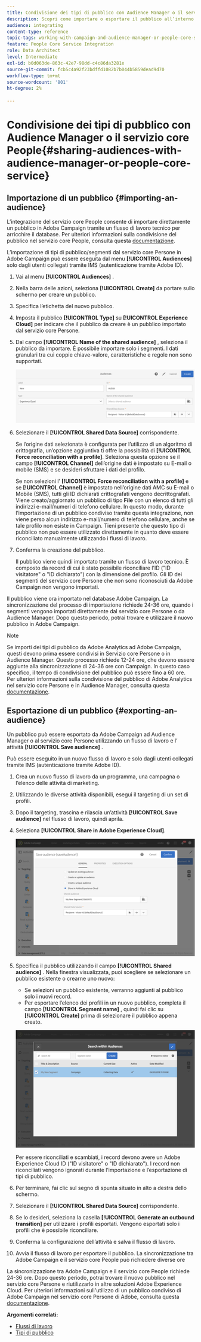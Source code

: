 ```yaml
---
title: Condivisione dei tipi di pubblico con Audience Manager o il servizio core People
description: Scopri come importare o esportare il pubblico all’interno delle diverse soluzioni Adobe Experience Cloud.
audience: integrating
content-type: reference
topic-tags: working-with-campaign-and-audience-manager-or-people-core-service
feature: People Core Service Integration
role: Data Architect
level: Intermediate
exl-id: b0d063de-863c-42e7-98dd-c4c86da3281e
source-git-commit: fcb5c4a92f23bdffd1082b7b044b5859dead9d70
workflow-type: tm+mt
source-wordcount: '801'
ht-degree: 2%

---
```


# Condivisione dei tipi di pubblico con Audience Manager o il servizio core People{#sharing-audiences-with-audience-manager-or-people-core-service}

## Importazione di un pubblico {#importing-an-audience}

L’integrazione del servizio core People consente di importare direttamente un pubblico in Adobe Campaign tramite un flusso di lavoro tecnico per arricchire il database. Per ulteriori informazioni sulla condivisione del pubblico nel servizio core People, consulta questa [documentazione](https://experienceleague.adobe.com/docs/analytics/components/segmentation/segmentation-workflow/seg-publish.html).

L’importazione di tipi di pubblico/segmenti dal servizio core Persone in Adobe Campaign può essere eseguita dal menu **[!UICONTROL Audiences]** solo dagli utenti collegati tramite IMS (autenticazione tramite Adobe ID).

1. Vai al menu **[!UICONTROL Audiences]** .
1. Nella barra delle azioni, seleziona **[!UICONTROL Create]** da portare sullo schermo per creare un pubblico.
1. Specifica l’etichetta del nuovo pubblico.
1. Imposta il pubblico **[!UICONTROL Type]** su **[!UICONTROL Experience Cloud]** per indicare che il pubblico da creare è un pubblico importato dal servizio core Persone.
1. Dal campo **[!UICONTROL Name of the shared audience]** , seleziona il pubblico da importare. È possibile importare solo i segmenti. I dati granulari tra cui coppie chiave-valore, caratteristiche e regole non sono supportati.

   ![](assets/aam_import_audience.png)

1. Selezionare il **[!UICONTROL Shared Data Source]** corrispondente.

   Se l’origine dati selezionata è configurata per l’utilizzo di un algoritmo di crittografia, un’opzione aggiuntiva ti offre la possibilità di **[!UICONTROL Force reconciliation with a profile]**. Seleziona questa opzione se il campo **[!UICONTROL Channel]** dell’origine dati è impostato su E-mail o mobile (SMS) e se desideri sfruttare i dati del profilo.

   Se non selezioni l’ **[!UICONTROL Force reconciliation with a profile]** e se **[!UICONTROL Channel]** è impostato nell’origine dati AMC su E-mail o Mobile (SMS), tutti gli ID dichiarati crittografati vengono decrittografati. Viene creato/aggiornato un pubblico di tipo **File** con un elenco di tutti gli indirizzi e-mail/numeri di telefono cellulare. In questo modo, durante l’importazione di un pubblico condiviso tramite questa integrazione, non viene perso alcun indirizzo e-mail/numero di telefono cellulare, anche se tale profilo non esiste in Campaign. Tieni presente che questo tipo di pubblico non può essere utilizzato direttamente in quanto deve essere riconciliato manualmente utilizzando i flussi di lavoro.

1. Conferma la creazione del pubblico.

   Il pubblico viene quindi importato tramite un flusso di lavoro tecnico. È composto da record di cui è stato possibile riconciliare l’ID (&quot;ID visitatore&quot; o &quot;ID dichiarato&quot;) con la dimensione del profilo. Gli ID dei segmenti del servizio core Persone che non sono riconosciuti da Adobe Campaign non vengono importati.

Il pubblico viene ora importato nel database Adobe Campaign. La sincronizzazione del processo di importazione richiede 24-36 ore, quando i segmenti vengono importati direttamente dal servizio core Persone o da Audience Manager. Dopo questo periodo, potrai trovare e utilizzare il nuovo pubblico in Adobe Campaign.

>[!NOTE]
>
>Se importi dei tipi di pubblico da Adobe Analytics ad Adobe Campaign, questi devono prima essere condivisi in Servizio core Persone o in Audience Manager. Questo processo richiede 12-24 ore, che devono essere aggiunte alla sincronizzazione di 24-36 ore con Campaign. In questo caso specifico, il tempo di condivisione del pubblico può essere fino a 60 ore. Per ulteriori informazioni sulla condivisione del pubblico di Adobe Analytics nel servizio core Persone e in Audience Manager, consulta questa [documentazione](https://experienceleague.adobe.com/docs/analytics/components/segmentation/segmentation-workflow/seg-publish.html).

## Esportazione di un pubblico {#exporting-an-audience}

Un pubblico può essere esportato da Adobe Campaign ad Audience Manager o al servizio core Persone utilizzando un flusso di lavoro e l’ attività **[!UICONTROL Save audience]** .

Può essere eseguito in un nuovo flusso di lavoro e solo dagli utenti collegati tramite IMS (autenticazione tramite Adobe ID).

1. Crea un nuovo flusso di lavoro da un programma, una campagna o l’elenco delle attività di marketing.
1. Utilizzando le diverse attività disponibili, esegui il targeting di un set di profili.
1. Dopo il targeting, trascina e rilascia un’attività **[!UICONTROL Save audience]** nel flusso di lavoro, quindi aprila.
1. Seleziona **[!UICONTROL Share in Adobe Experience Cloud]**.

   ![](assets/aam_save_audience_activity.png)

1. Specifica il pubblico utilizzando il campo **[!UICONTROL Shared audience]** . Nella finestra visualizzata, puoi scegliere se selezionare un pubblico esistente o crearne uno nuovo:

   * Se selezioni un pubblico esistente, verranno aggiunti al pubblico solo i nuovi record.
   * Per esportare l’elenco dei profili in un nuovo pubblico, completa il campo **[!UICONTROL Segment name]** , quindi fai clic su **[!UICONTROL Create]** prima di selezionare il pubblico appena creato.

   ![](assets/aam_save_audience_segment_picker.png)

   Per essere riconciliati e scambiati, i record devono avere un Adobe Experience Cloud ID (&quot;ID visitatore&quot; o &quot;ID dichiarato&quot;). I record non riconciliati vengono ignorati durante l’importazione e l’esportazione di tipi di pubblico.

1. Per terminare, fai clic sul segno di spunta situato in alto a destra dello schermo.
1. Selezionare il **[!UICONTROL Shared Data Source]** corrispondente.
1. Se lo desideri, seleziona la casella **[!UICONTROL Generate an outbound transition]** per utilizzare i profili esportati. Vengono esportati solo i profili che è possibile riconciliare.
1. Conferma la configurazione dell’attività e salva il flusso di lavoro.
1. Avvia il flusso di lavoro per esportare il pubblico. La sincronizzazione tra Adobe Campaign e il servizio core People può richiedere diverse ore

La sincronizzazione tra Adobe Campaign e il servizio core People richiede 24-36 ore. Dopo questo periodo, potrai trovare il nuovo pubblico nel servizio core Persone e riutilizzarlo in altre soluzioni Adobe Experience Cloud. Per ulteriori informazioni sull&#39;utilizzo di un pubblico condiviso di Adobe Campaign nel servizio core Persone di Adobe, consulta questa [documentazione](https://experienceleague.adobe.com/docs/core-services/interface/audiences/t-audience-create.html).

**Argomenti correlati:**

* [Flussi di lavoro](../../automating/using/get-started-workflows.md)
* [Tipi di pubblico](../../audiences/using/about-audiences.md)
